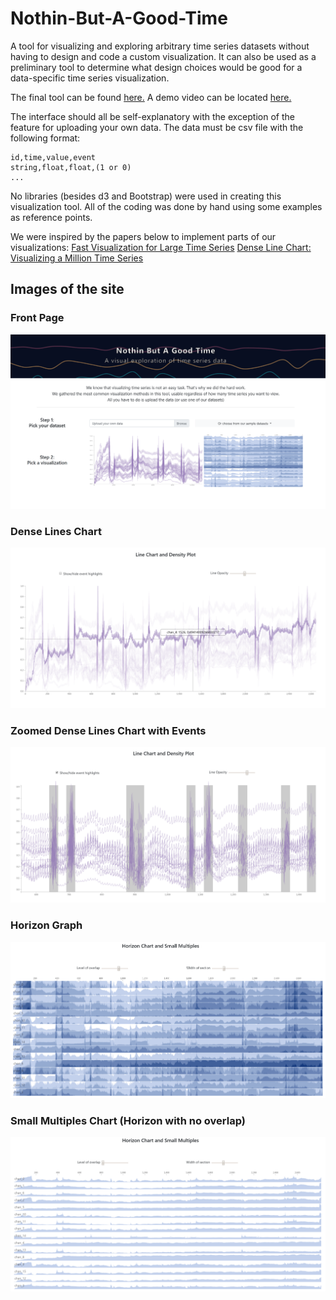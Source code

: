 # Nothin-But-A-Good-Time

A tool for
visualizing and exploring arbitrary time 
series datasets without having to design
and code a custom visualization. It can also
be used as a preliminary tool to determine
what design choices would be good for a
data-specific time series visualization.

The final tool can be found 
[here.](https://pslessard.github.io/final/home.html)
A demo video can be located [here.](https://drive.google.com/open?id=1CSdnNPC39k38fWJCafp9Tp49e72xnU7Os)

The interface should all be self-explanatory
with the exception of the feature for 
uploading your own data. The data must be
 csv file with the following format:
```
id,time,value,event
string,float,float,(1 or 0)
...
``` 

No libraries (besides d3 and Bootstrap)
were used in creating this visualization
tool. All of the coding was done by hand
using some examples as reference points.

We were inspired by the papers below to implement parts of our visualizations:
[Fast Visualization for Large Time Series](https://www.ncbi.nlm.nih.gov/pmc/articles/PMC3986407/)
[Dense Line Chart: Visualizing a Million Time Series](https://idl.cs.washington.edu/files/2018-DenseLines-arXiv.pdf)


## Images of the site

### Front Page
![Image](resources/site-imgs/front-page.png)

### Dense Lines Chart
![Image](resources/site-imgs/line-chart-demo.png)

### Zoomed Dense Lines Chart with Events
![Image](resources/site-imgs/line-chart-demo-zoomed.png)

### Horizon Graph
![Image](resources/site-imgs/horizon-chart-demo.png)

### Small Multiples Chart (Horizon with no overlap)
![Image](resources/site-imgs/horizon-chart-demo-no-overlap.png)
